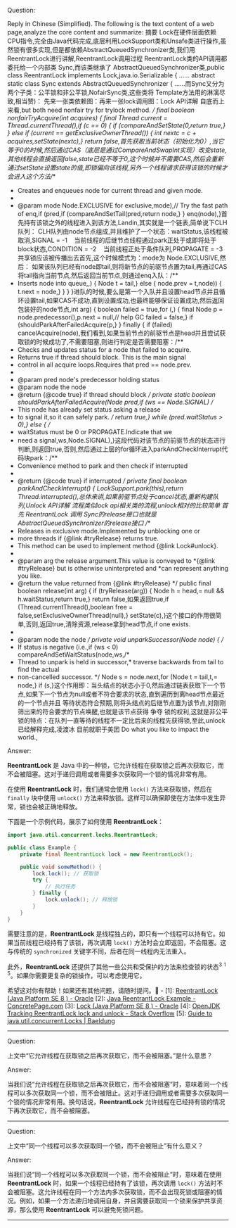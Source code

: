 Question:

Reply in Chinese (Simplified).
The following is the text content of a web page,analyze the core content and summarize:
摘要
Lock在硬件层面依赖CPU指令,完全由Java代码完成,底层利用LockSupport类和Unsafe类进行操作,虽然锁有很多实现,但是都依赖AbstractQueuedSynchronizer类,我们用ReentrantLock进行讲解,ReentrantLock调用过程
ReentrantLock类的API调用都委托给一个内部类 Sync,而该类继承了 AbstractQueuedSynchronizer类,public class ReentrantLock implements Lock,java.io.Serializable {
......
abstract static class Sync extends AbstractQueuedSynchronizer {
......而Sync又分为两个子类：公平锁和非公平锁,NofairSync类,这些类将 Template方法用的淋漓尽致,相当赞)：
先来一张类依赖图：再来一张lock调用图：Lock API详解
自底而上来看,but both need nonfair try for trylock method.
 */
final boolean nonfairTryAcquire(int acquires) {
final Thread current = Thread.currentThread(),if (c == 0) {
if (compareAndSetState(0,return true,}
}
else if (current == getExclusiveOwnerThread()) {
int nextc = c + acquires,setState(nextc),}
return false,首先获取当前状态（初始化为0）,当它等于0的时候,然后通过CAS（底层是通过CompareAndSwapInt实现）改变state,其他线程会直接返回false,state已经不等于0,这个时候并不需要CAS,然后会重新通过setState设置state的值,即锁偏向该线程,另外一个线程请求获得该锁的时候才会进入这个方法/**
 * Creates and enqueues node for current thread and given mode.
 *
 * @param mode Node.EXCLUSIVE for exclusive,mode),// Try the fast path of enq,if (pred,if (compareAndSetTail(pred,return node,}
}
enq(node),}首先持有该锁之外的线程进入到该方法,Landin,其实就是一个链表,简单说下CLH队列：
CLH队列由node节点组成,并且维护了一个状态：waitStatus,该线程被取消,SIGNAL = -1    当前线程的后继节点线程通过park正处于或即将处于block状态,CONDITION = -2    当前线程正处于条件队列,PROPAGATE = -3    共享锁应该被传播出去首先,这个时候模式为：mode为 Node.EXCLUSIVE,然后：
如果该队列已经有node即tail,则将新节点的前驱节点置为tail,再通过CAS将tail指向当前节点,然后返回当前节点,则通过enq入队：/**
 * Inserts node into queue,,) {
Node t = tail,} else {
node.prev = t,node)) {
t.next = node,}
}
}
}进队的时候,要么是第一个入队并且设置head节点并且循环设置tail,如果CAS不成功,直到设置成功,也最终能够保证设置成功,然后返回包装好的node节点,int arg) {
boolean failed = true,for (,) {
final Node p = node.predecessor(),p.next = null,// help GC
failed = false,}
if (shouldParkAfterFailedAcquire(p,}
} finally {
if (failed)
cancelAcquire(node),我们看到,如果当前节点的前驱节点是head并且尝试获取锁的时候成功了,不需要阻塞,则进行判定是否需要阻塞：/**
 * Checks and updates status for a node that failed to acquire.
 * Returns true if thread should block. This is the main signal
 * control in all acquire loops.Requires that pred == node.prev.
 *
 * @param pred node's predecessor holding status
 * @param node the node
 * @return {@code true} if thread should block
 */
private static boolean shouldParkAfterFailedAcquire(Node pred,if (ws == Node.SIGNAL)
/*
 * This node has already set status asking a release
 * to signal it,so it can safely park.
 */
return true,} while (pred.waitStatus > 0),} else {
/*
 * waitStatus must be 0 or PROPAGATE.Indicate that we
 * need a signal,ws,Node.SIGNAL),}这段代码对该节点的前驱节点的状态进行判断,则返回true,否则,然后通过上层的for循环进入parkAndCheckInterrupt代码块park：/**
 * Convenience method to park and then check if interrupted
 *
 * @return {@code true} if interrupted
 */
private final boolean parkAndCheckInterrupt() {
LockSupport.park(this),return Thread.interrupted(),总体来讲,如果前驱节点处于cancel状态,重新构建队列,Unlock API详解
流程类似lock api相关类的流程,unlock相对的比较简单
首先 ReentrantLock 调用 Sync的release接口也就是AbstractQueuedSynchronizer的release接口
/**
 * Releases in exclusive mode.Implemented by unblocking one or
 * more threads if {@link #tryRelease} returns true.
 * This method can be used to implement method {@link Lock#unlock}.
 *
 * @param arg the release argument.This value is conveyed to
 *{@link #tryRelease} but is otherwise uninterpreted and
 *can represent anything you like.
 * @return the value returned from {@link #tryRelease}
 */
public final boolean release(int arg) {
if (tryRelease(arg)) {
Node h = head,= null && h.waitStatus,return true,}
return false,如果返回true,if (Thread.currentThread(),boolean free = false,setExclusiveOwnerThread(null),}
setState(c),}这个接口的作用很简单,否则,返回true,清除资源,release拿到head节点,if one exists.
 *
 * @param node the node
 */
private void unparkSuccessor(Node node) {
/*
 * If status is negative (i.e.,if (ws < 0)
compareAndSetWaitStatus(node,ws,/*
 * Thread to unpark is held in successor,* traverse backwards from tail to find the actual
 * non-cancelled successor.
 */
Node s = node.next,for (Node t = tail,t,= node,}
if (s,}这个作用即：当头结点的状态小于0,然后通过链表获取下一个节点,如果下一个节点为null或者不符合要求的状态,直到遍历到离head节点最近的一个节点并且
等待状态符合预期,则将头结点的后继节点置为该节点,对刚刚筛出来的符合要求的节点唤醒,也就是该节点获得 争夺 锁的权利,这就是非公平锁的特点：在队列一直等待的线程不一定比后来的线程先获得锁,至此,unlock 已经解释完成,凌渡冰 目前就职于美团 Do what you like to impact the world.,

Answer:

**ReentrantLock** 是 Java 中的一种锁，它允许线程在获取锁之后再次获取它，而不会被阻塞。这对于递归调用或者需要多次获取同一个锁的情况非常有用。

在使用 **ReentrantLock** 时，我们通常会使用 `lock()` 方法来获取锁，然后在 `finally` 块中使用 `unlock()` 方法来释放锁。这样可以确保即使在方法体中发生异常，锁也会被正确地释放。

下面是一个示例代码，展示了如何使用 **ReentrantLock**：

```java
import java.util.concurrent.locks.ReentrantLock;

public class Example {
    private final ReentrantLock lock = new ReentrantLock();

    public void someMethod() {
        lock.lock(); // 获取锁
        try {
            // 执行任务
        } finally {
            lock.unlock(); // 释放锁
        }
    }
}
```

需要注意的是，**ReentrantLock** 是线程独占的，即只有一个线程可以持有它。如果当前线程已经持有了该锁，再次调用 `lock()` 方法时会立即返回，不会阻塞。这与传统的 `synchronized` 关键字不同，后者在同一线程内无法重入。

此外，**ReentrantLock** 还提供了其他一些公共和受保护的方法来检查锁的状态<sup>3</sup> <sup>1</sup> <sup>5</sup>。如果你需要更复杂的锁操作，可以考虑使用它。

希望这对你有帮助！如果还有其他问题，请随时提问。🙂
\-
\[1]: [ReentrantLock (Java Platform SE 8 ) - Oracle](https://docs.oracle.com/javase/8/docs/api/java/util/concurrent/locks/ReentrantLock.html)
\[2]: [Java ReentrantLock Example - ConcretePage.com](https://www.concretepage.com/java/java-reentrantlock)
\[3]: [Lock (Java Platform SE 8 ) - Oracle](https://docs.oracle.com/javase/8/docs/api/java/util/concurrent/locks/Lock.html)
\[4]: [OpenJDK Tracking ReentrantLock lock and unlock - Stack Overflow](https://stackoverflow.com/questions/78053752/openjdk-tracking-reentrantlock-lock-and-unlock)
\[5]: [Guide to java.util.concurrent.Locks | Baeldung](https://www.baeldung.com/java-concurrent-locks)

<hr/>

Question:

上文中“它允许线程在获取锁之后再次获取它，而不会被阻塞。”是什么意思？

Answer:

当我们说“允许线程在获取锁之后再次获取它，而不会被阻塞”时，意味着同一个线程可以多次获取同一个锁，而不会被阻止。这对于递归调用或者需要多次获取同一个锁的情况非常有用。换句话说，**ReentrantLock** 允许线程在已经持有锁的情况下再次获取它，而不会被阻塞。

<hr/>

Question:

上文中“同一个线程可以多次获取同一个锁，而不会被阻止”有什么意义？

Answer:

当我们说“同一个线程可以多次获取同一个锁，而不会被阻止”时，意味着在使用 **ReentrantLock** 时，如果一个线程已经持有了该锁，再次调用 `lock()` 方法时不会被阻塞。这允许线程在同一个方法内多次获取锁，而不会出现死锁或阻塞的情况。例如，如果一个方法递归地调用自身，并且需要获取同一个锁来保护共享资源，那么使用 **ReentrantLock** 可以避免死锁问题。

<hr/>

